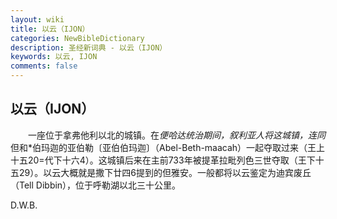 ```yaml
---
layout: wiki
title: 以云（IJON）
categories: NewBibleDictionary
description: 圣经新词典 - 以云（IJON）
keywords: 以云, IJON
comments: false
---
```


## 以云（IJON）

　　一座位于拿弗他利以北的城镇。在*便哈达统治期间，叙利亚人将这城镇，连同*但和*伯玛迦的亚伯勒〔亚伯伯玛迦〕（Abel-Beth-maacah）一起夺取过来（王上十五20=代下十六4）。这城镇后来在主前733年被提革拉毗列色三世夺取（王下十五29）。以云大概就是撒下廿四6提到的但雅安。一般都将以云鉴定为迪宾废丘（Tell Dibbin），位于呼勒湖以北三十公里。

D.W.B.










